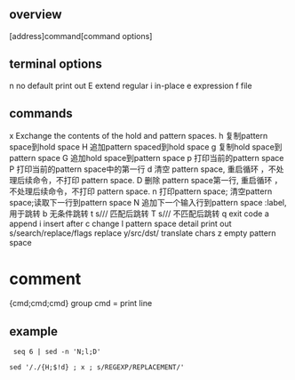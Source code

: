 ## overview

[address]command[command options]

## terminal options
n  no default print out
E   extend regular
i   in-place 
e   expression
f   file



## commands
x Exchange the contents of the hold and pattern spaces.
h 复制pattern space到hold space
H 追加pattern spaced到hold space
g 复制hold space到pattern space
G 追加hold space到pattern space
p 打印当前的pattern space
P 打印当前的pattern space中的第一行
d 清空 pattern space, 重启循环 ，不处理后续命令，不打印 pattern space.
D 删除 pattern space第一行, 重启循环 ，不处理后续命令，不打印 pattern space.
n 打印pattern space; 清空pattern space;读取下一行到pattern space
N 追加下一个输入行到pattern space
:label, 用于跳转
b  无条件跳转
t  s/// 匹配后跳转
T  s/// 不匹配后跳转
q  exit code 
a   append 
i   insert after
c   change
l   pattern space detail print out
s/search/replace/flags  replace
y/src/dst/     translate chars
z   empty pattern space
#  comment
{cmd;cmd;cmd}  group cmd
= print line




## example

```
 seq 6 | sed -n 'N;l;D'
```

```
sed '/./{H;$!d} ; x ; s/REGEXP/REPLACEMENT/'
```
